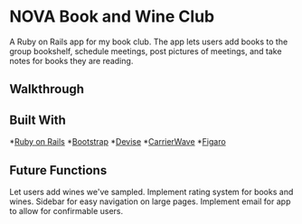 # NOVA Book and Wine Club

A Ruby on Rails app for my book club. The app lets users add books to the group bookshelf, schedule meetings, post pictures of meetings, and take notes for books they are reading.


## Walkthrough

## Built With
*[Ruby on Rails](http://rubyonrails.org/)
*[Bootstrap](http://getbootstrap.com/)
*[Devise](http://devise.plataformatec.com.br/)
*[CarrierWave](https://github.com/carrierwaveuploader/carrierwave)
*[Figaro](https://github.com/laserlemon/figaro)


## Future Functions
Let users add wines we've sampled.
Implement rating system for books and wines.
Sidebar for easy navigation on large pages.
Implement email for app to allow for confirmable users.